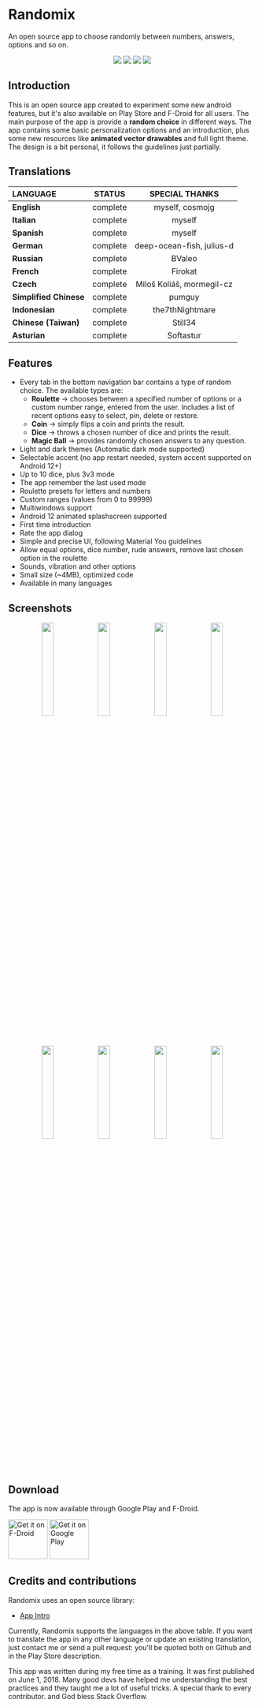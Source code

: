 # Randomix

An open source app to choose randomly between numbers, answers, options and so on.

<p align='center'>
  <a href='https://github.com/m-i-n-a-r/randomix/blob/master/LICENSE.md'><img src='https://img.shields.io/cocoapods/l/AFNetworking.svg'/></a>
  <img src='https://img.shields.io/badge/version-2.1.X-blue'/>
	<img src='https://img.shields.io/badge/status-released-success'/>
	<img src='https://img.shields.io/badge/-translations%20needed!-yellow'/>
</p>

## Introduction
This is an open source app created to experiment some new android features, but it's also available on Play Store and F-Droid for all users.
The main purpose of the app is provide a **random choice** in different ways. The app contains some basic personalization options and an introduction, plus some new resources like **animated vector drawables** and full light theme. The design is a bit personal, it follows the guidelines just partially.

## Translations

| LANGUAGE              | STATUS   | SPECIAL THANKS           |
|:----------------------|:--------:|:------------------------:|
| **English**           | complete | myself, cosmojg          |
| **Italian**           | complete | myself                   |
| **Spanish**           | complete | myself                   |
| **German**            | complete | deep-ocean-fish, julius-d|
| **Russian**           | complete | BValeo                   |
| **French**            | complete | Firokat                  |
| **Czech**             | complete | Miloš Koliáš, mormegil-cz|
| **Simplified Chinese**| complete | pumguy                   |
| **Indonesian**        | complete | the7thNightmare          |
| **Chinese (Taiwan)**  | complete | Still34                  |
| **Asturian**          | complete | Softastur                |

## Features
- Every tab in the bottom navigation bar contains a type of random choice. The available types are:
  - **Roulette** -> chooses between a specified number of options or a custom number range, entered from the user. Includes a list of recent options easy to select, pin, delete or restore.
  - **Coin** -> simply flips a coin and prints the result.
  - **Dice** -> throws a chosen number of dice and prints the result.
  - **Magic Ball** -> provides randomly chosen answers to any question.
- Light and dark themes (Automatic dark mode supported)
- Selectable accent (no app restart needed, system accent supported on Android 12+)
- Up to 10 dice, plus 3v3 mode
- The app remember the last used mode
- Roulette presets for letters and numbers
- Custom ranges (values from 0 to 99999)
- Multiwindows support
- Android 12 animated splashscreen supported
- First time introduction
- Rate the app dialog
- Simple and precise UI, following Material You guidelines
- Allow equal options, dice number, rude answers, remove last chosen option in the roulette
- Sounds, vibration and other options
- Small size (~4MB), optimized code
- Available in many languages

## Screenshots
<p align='center'>
  <img src='https://i.imgur.com/GrUTxZ8.png' width='22%'/>
  <img src='https://i.imgur.com/NKChsm2.png' width='22%'/>
  <img src='https://i.imgur.com/cvPcNxj.png' width='22%'/>
  <img src='https://i.imgur.com/YUVUGvI.png' width='22%'/>
  <img src='https://i.imgur.com/g4UxqVV.png' width='22%'/>
  <img src='https://i.imgur.com/2SFjrLG.png' width='22%'/>
  <img src='https://i.imgur.com/eclCXiC.png' width='22%'/>
  <img src='https://i.imgur.com/Ps0Frge.png' width='22%'/>
</p>

## Download
The app is now available through Google Play and F-Droid.


[<img src="https://fdroid.gitlab.io/artwork/badge/get-it-on.png"
     alt="Get it on F-Droid"
     height="80">](https://f-droid.org/packages/com.minar.randomix/)
[<img src="https://play.google.com/intl/en_us/badges/images/generic/en-play-badge.png"
     alt="Get it on Google Play"
     height="80">](https://play.google.com/store/apps/details?id=com.minar.randomix)

## Credits and contributions
Randomix uses an open source library:
- [App Intro](https://github.com/AppIntro/AppIntro)

Currently, Randomix supports the languages in the above table. If you want to translate the app in any other language or update an existing translation, just contact me or send a pull request: you'll be quoted both on Github and in the Play Store description.

This app was written during my free time as a training. It was first published on June 1, 2018. Many good devs have helped me understanding the best practices and they taught me a lot of useful tricks. A special thank to every contributor. and God bless Stack Overflow.
